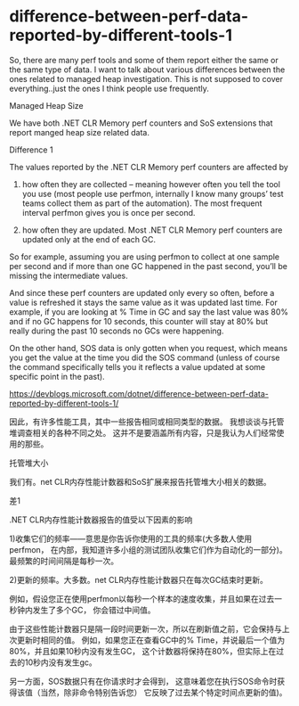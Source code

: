 <h1>difference-between-perf-data-reported-by-different-tools-1</h1>

So, there are many perf tools and some of them report either the same or the same type of data. 
I want to talk about various differences between the ones related to managed heap investigation. 
This is not supposed to cover everything..just the ones I think people use frequently.

Managed Heap Size

We have both .NET CLR Memory perf counters and SoS extensions that report manged heap size related data.

Difference 1

The values reported by the .NET CLR Memory perf counters are affected by

1) how often they are collected – meaning however often you tell the tool you use (most people use perfmon, 
internally I know many groups’ test teams collect them as part of the automation). The most frequent interval perfmon gives you is once per second.

2) how often they are updated. Most .NET CLR Memory perf counters are updated only at the end of each GC.

So for example, assuming you are using perfmon to collect at one sample per second and if more than one GC happened in the past second, 
you’ll be missing the intermediate values.

And since these perf counters are updated only every so often, before a value is refreshed it stays the same value as it was updated last time. 
For example, if you are looking at % Time in GC and say the last value was 80% and if no GC happens for 10 seconds, 
this counter will stay at 80% but really during the past 10 seconds no GCs were happening.

On the other hand, SOS data is only gotten when you request, 
which means you get the value at the time you did the SOS command (unless of course the command specifically tells you 
it reflects a value updated at some specific point in the past).

https://devblogs.microsoft.com/dotnet/difference-between-perf-data-reported-by-different-tools-1/

因此，有许多性能工具，其中一些报告相同或相同类型的数据。
我想谈谈与托管堆调查相关的各种不同之处。
这并不是要涵盖所有内容，只是我认为人们经常使用的那些。

托管堆大小

我们有。net CLR内存性能计数器和SoS扩展来报告托管堆大小相关的数据。

差1

.NET CLR内存性能计数器报告的值受以下因素的影响

1)收集它们的频率——意思是你告诉你使用的工具的频率(大多数人使用perfmon，
在内部，我知道许多小组的测试团队收集它们作为自动化的一部分)。最频繁的时间间隔是每秒一次。

2)更新的频率。大多数。net CLR内存性能计数器只在每次GC结束时更新。

例如，假设您正在使用perfmon以每秒一个样本的速度收集，并且如果在过去一秒钟内发生了多个GC，
你会错过中间值。

由于这些性能计数器只是隔一段时间更新一次，所以在刷新值之前，它会保持与上次更新时相同的值。
例如，如果您正在查看GC中的% Time，并说最后一个值为80%，并且如果10秒内没有发生GC，
这个计数器将保持在80%，但实际上在过去的10秒内没有发生gc。

另一方面，SOS数据只有在你请求时才会得到，
这意味着您在执行SOS命令时获得该值（当然，除非命令特别告诉您）
它反映了过去某个特定时间点更新的值)。